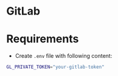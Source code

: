 # GitLab

# Requirements
- Create `.env` file with following content:
```bash
GL_PRIVATE_TOKEN="your-gitlab-token"
```
